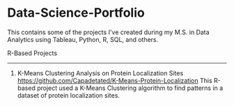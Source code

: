 # Data-Science-Portfolio
This contains some of the projects I've created during my M.S. in Data Analytics using Tableau, Python, R, SQL, and others.

R-Based Projects
_________________________________________________________
1. K-Means Clustering Analysis on Protein Localization Sites 
https://github.com/Capadetated/K-Means-Protein-Localization 
This R-based project used a K-Means Clustering algorithm to find patterns in a dataset of protein localization sites.

